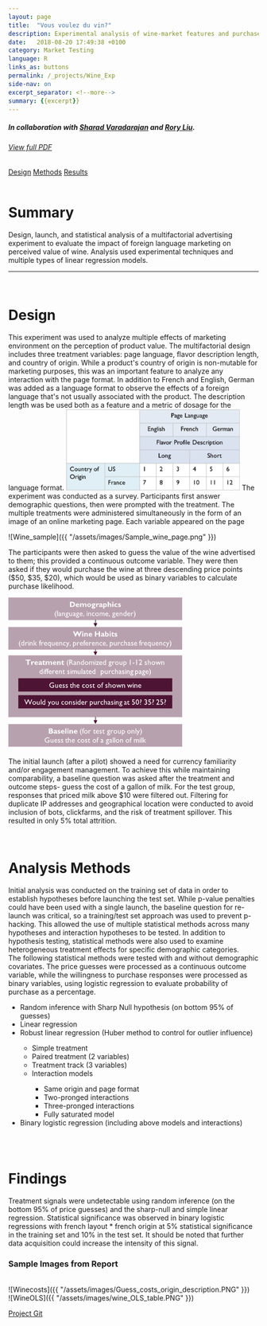 ```yaml
---
layout: page
title:  "Vous voulez du vin?"
description: Experimental analysis of wine-market features and purchase likelihood
date:   2018-08-20 17:49:38 +0100
category: Market Testing
language: R
links_as: buttons
permalink: /_projects/Wine_Exp
side-nav: on
excerpt_separator: <!--more-->
summary: {{excerpt}}
---
```


##### In collaboration with [Sharad Varadarajan][sharadsite] and [Rory Liu][rorysite].
###### [View full PDF]({{site.baseurl}}/assets/Wine_Writeup.pdf)  
<div id="nav" class="clearfix">
<a href="#design">Design</a>  
<a href="#methods">Methods</a>  
<a href="#results">Results</a>
</div>
<br>
<h1><a name="summary"></a>Summary</h1>
Design, launch, and statistical analysis of a multifactorial advertising experiment to evaluate the impact of foreign language marketing on perceived value of wine. Analysis used experimental techniques and multiple types of linear regression models.
<br>


<hr class="style-thin">

<br>
<h1><a name="design"></a>Design</h1>
This experiment was used to analyze multiple effects of marketing environment on the perception of product value. The multifactorial design includes three treatment variables: page language, flavor description length, and country of origin. While a product's country of origin is non-mutable for marketing purposes, this was an important feature to analyze any interaction with the page format. In addition to French and English, German was added as a language format to observe the effects of a foreign language that's not usually associated with the product. The description length was be used both as a feature and a metric of dosage for the language format.



<img src="/assets/images/Group_Design.png" alt="drawing" width="350" class="center"/>
<!--more-->
The experiment was conducted as a survey. Participants first answer demographic questions, then were prompted with the treatment. The multiple treatments were administered simultaneously in the form of an image of an online marketing page. Each variable appeared on the page
<br>

![Wine_sample]({{ "/assets/images/Sample_wine_page.png"  }})

The participants were then asked to guess the value of the wine advertised to them; this provided a continuous outcome variable. They were then asked if they would purchase the wine at three descending price points ($50, $35, $20), which would be used as binary variables to calculate purchase likelihood.    

<img src="/assets/images/survey_flow.png" alt="drawing" width="350" class="center"/>

The initial launch (after a pilot) showed a need for currency familiarity and/or engagement management. To achieve this while maintaining comparability, a baseline question was asked after the treatment and outcome steps- guess the cost of a gallon of milk. For the test group, responses that priced milk above $10 were filtered out. Filtering for duplicate IP addresses and geographical location were conducted to avoid inclusion of bots, clickfarms, and the risk of treatment spillover. This resulted in only 5% total attrition.  


<br>
<h1><a name="methods"></a>Analysis Methods</h1>
Initial analysis was conducted on the training set of data in order to establish hypotheses before launching the test set. While p-value penalties could have been used with a single launch, the baseline question for re-launch was critical, so a training/test set approach was used to prevent p-hacking. This allowed the use of multiple statistical methods across many hypotheses and interaction hypotheses to be tested. In addition to hypothesis testing, statistical methods were also used to examine heterogeneous treatment effects for specific demographic categories.  
<br>
The following statistical methods were tested with and without demographic covariates. The price guesses were processed as a continuous outcome variable, while the willingness to purchase responses were processed as binary variables, using logistic regression to evaluate probability of purchase as a percentage.  
<ul>
<li>Random inference with Sharp Null hypothesis (on bottom 95% of guesses) </li>
<li>Linear regression</li>  
<li>Robust linear regression (Huber method to control for outlier influence)</li>
<ul>
<li>Simple treatment</li>
<li>Paired treatment (2 variables)</li>
<li>Treatment track (3 variables)</li>
<li>Interaction models</li>
  <ul>
  <li>Same origin and page format</li>
  <li>Two-pronged interactions</li>
  <li>Three-pronged interactions</li>
  <li>Fully saturated model</li>
  </ul></ul>
  <li>Binary logistic regression (including above models and  interactions)</li>
</ul>

<br><br>
<h1><a name="results"></a>Findings</h1>
Treatment signals were undetectable using random inference (on the bottom 95% of price guesses) and the sharp-null and simple linear regression. Statistical significance was observed in binary logistic regressions with french layout * french origin at 5% statistical significance in the training set and 10% in the test set. It should be noted that further data acquisition could increase the intensity of this signal.

### Sample Images from Report
<br>
![Winecosts]({{ "/assets/images/Guess_costs_origin_description.PNG"  }})
<br>
![WineOLS]({{ "/assets/images/wine_OLS_table.PNG"  }})
<br>

[Project Git][Wine_git]  

<!-- <a href="#linktotop">Back To Top</a> -->

[sharadsite]: [https://github.com/sharadv99]
[rorysite]: [https://github.com/roryliu112]
[Hurricane_site]: http://people.ischool.berkeley.edu/~cswavola/Economics%20of%20a%20Hurricaine/d3/index.html
[Wine_git]: https://github.com/cswavola/241_Wine_Final
